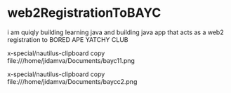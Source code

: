 # web2RegistrationToBAYC
i am quiqly building learning java and building java app that acts as a web2 registration to BORED APE YATCHY CLUB

x-special/nautilus-clipboard
copy
file:///home/jidamva/Documents/bayc11.png

x-special/nautilus-clipboard
copy
file:///home/jidamva/Documents/baycc2.png



